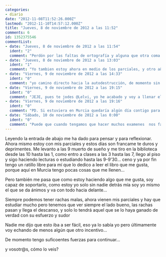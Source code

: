 ```yaml
---
categories:
- diario
date: "2012-11-08T11:52:26.000Z"
lastmod: "2012-11-10T14:57:12.000Z"
title: "Jueves, 8 de noviembre de 2012 a las 11:52"
comments: 6
id: 1352375546
commentList:
- date: "Jueves, 8 de noviembre de 2012 a las 11:54"
  ident: "2"
  comment: "Perdón por las faltas de ortografía y alguna que otra coma o acento, lo escribí desde el móvil y se hace pesado escribir correctamente..."
- date: "Jueves, 8 de noviembre de 2012 a las 13:03"
  ident: "1"
  comment: "Yo tambien estoy ahora en medio de los parciales, y otro año mas se me han echado encima sin llevarlos bien preparados. Ahora me paso el dia entero estudiando, y aun asi es posible que suspenda algunos...  \nPor otro lado quiero conseguir entrar en alguna empresa importante en verano para ir teniendo practicas buenas y hacer curriculum, pero entrar en esas empresas es casi imposible, y no tengo tiempo para preparar bien un proyecto que les impresione y me abra las puertas seguro.   \n  \nAun asi confio en que este año apruebe todo o como mucho deje 1. Y soy un poco optimista en cuanto a conseguir entrar en una empresa buena. Si consigo entrar en facebook ya os avisare jaja  \n  \nAnimo a todos!"
- date: "Viernes, 9 de noviembre de 2012 a las 14:33"
  ident: "0"
  comment: "yo camino directo hacia la autodestrucción, de momento sin miedo, no quiero estudiar, no quiero trabajar, solo quiero hacer en cada momento lo que el cuerpo me pida, la gente muy seriamente me dice, que si sigo asi moriré, no hay otra, pero no se, yo veo la supervivencia muy muy facil tal y como está la vida, la gente desperdicia y desprecia semejante cantidad de bienes, que podría sobrevivir hasta el mas imbecilo, y soy un poco mas hábil que un super imbecilo, por lo tanto me veo futuro, cada uno a lo suyo, no?"
- date: "Viernes, 9 de noviembre de 2012 a las 19:15"
  ident: "0"
  comment: "JEJE, pues te jodes @Lelvi, yo he acabado y voy a llenar el diario de cosas a partir de la semana que viene.  \n¡Tiembla!"
- date: "Viernes, 9 de noviembre de 2012 a las 19:16"
  ident: "0"
  comment: "PD. Si estuviera en Murcia quedaría algún día contigo para animarte, ¡venga, tú puedes!"
- date: "Sábado, 10 de noviembre de 2012 a las 0:00"
  ident: "0"
  comment: "Puede que cuando tengamos que hacer muchos examenes  nos fatiguemos, y nos de mucha pereza, pero si sabes que merece la pena no debería de costarnos nada, debemos de saber para que lo queremos, como estudiar, motivarte( lo cual debería ser el menor problema) y dar prioridad al asunto(cosa que en tu caso estás haciendo).  \nYo no he conseguido entrar a la uni, al menos a la primera. Tendré que esforzarme más de la cuenta, e intentarlo de nuevo el año que viene. Mientras tanto estoy estudiando grado superior de fp, para no malgastar el tiempo.  \n  \nSuerte :)!"
---
```


Leyendo la entrada de abajo me ha dado para pensar y para reflexionar. Ahora mismo estoy con mis parciales y estos días son francame te duros y deprimentes. Me levanto a las 9 muerto de sueño y me tiro en la biblioteca desde las 10 hasta las 1, como entro a clases a las 3 hasta las 7, llego al piso y sigo haciendo lecturas o estudiando hasta las 9-9\'30... ceno y ya por fin tengo un ratillo libre para mí que lo dedico a leer el libro que me gusta, porque aquí en Murcia tengo pocas cosas que me llenen...  
  
Pero también me pasa que como estoy haciendo algo que me gusta, soy capaz de soportarlo, como estoy yo solo sin nadie detrás mía soy yo mismo el que se da ánimos y va con todo hacia delante...  
  
Siempre podemos tener rachas malas, ahora vienen mis parciales y hay que estudiar mucho pero tenemos que ver siempre el lado bueno, las rachas pasan y llega el descanso, y solo lo tendrá aquel que se lo haya ganado de verdad con su esfuerzo y sudor  
  
Nadie me dijo que esto iba a ser fácil, eso ya lo sabía yo pero últimamente voy echando de menos algún que otro incentivo...   
  
De momento tengo suficoentes fuerzas para continuar...  
  
y vosotr@s, cómo lo veis?